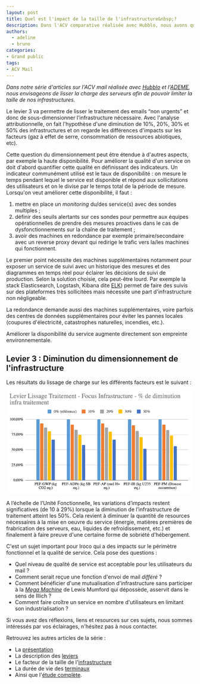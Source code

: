 ```yaml
---
layout: post
title: Quel est l'impact de la taille de l'infrastructure&nbsp;?
description: Dans l'ACV comparative réalisée avec Hubblo, nous avons quantifié l'impact de la taille de l'infrastructure sur l'environnement.
authors:
  - adeline
  - bruno
categories:
- Grand public
tags:
- ACV Mail
---
```


_Dans notre série d'articles sur l'ACV mail réalisée avec [Hubblo](https://hubblo.org/) et l'[ADEME](https://www.ademe.fr/), nous envisageons de lisser la charge des serveurs afin de pouvoir limiter la taille de nos infrastructures._

Le levier 3 va permettre de lisser le traitement des emails “non urgents” et donc de sous-dimensionner l’infrastructure nécessaire. Avec l'analyse attributionnelle, on fait l'hypothèse d'une diminution de 10%, 20%, 30% et 50% des infrastructures et on regarde les différences d'impacts sur les facteurs (gaz à effet de serre, consommation de ressources abiotiques, etc).

Cette question du dimensionnement peut être étendue à d'autres aspects, par exemple la haute disponibilité. Pour améliorer la qualité d'un service on doit d'abord quantifier cette qualité en définissant des indicateurs. Un indicateur communément utilisé est le taux de disponibilité : on mesure le temps pendant lequel le service est disponible et répond aux sollicitations des utilisateurs et on le divise par le temps total de la période de mesure. Lorsqu'on veut améliorer cette disponibilité, il faut :

1. mettre en place un _monitoring_ du/des service(s) avec des sondes multiples ;
2. définir des seuils alertants sur ces sondes pour permettre aux équipes opérationnelles de prendre des mesures proactives dans le cas de dysfonctionnements sur la chaîne de traitement ;
3. avoir des machines en redondance par exemple primaire/secondaire avec un reverse proxy devant qui redirige le trafic vers la/les machines qui fonctionnent.

Le premier point nécessite des machines supplémentaires notamment pour exposer un service de suivi avec un historique des mesures et des diagrammes en temps réel pour éclairer les décisions de suivi de production. Selon la solution choisie, cela peut-être lourd. Par exemple la stack Elasticsearch, Logstash, Kibana dite [ELK](https://www.elastic.co/fr/elastic-stack)) permet de faire des suivis sur des plateformes très sollicitées mais nécessite une part d'infrastructure non négligeable.

La redondance demande aussi des machines supplémentaires, voire parfois des centres de données supplémentaires pour éviter les pannes locales (coupures d'électricité, catastrophes naturelles, incendies, etc.).

Améliorer la disponibilité du service augmente directement son empreinte environnementale.

## Levier 3 : Diminution du dimensionnement de l'infrastructure

Les résultats du lissage de charge sur les différents facteurs est le suivant :

![Graph des résultats de l'ACV-A levier3](/images/ACV/resultats-levier3-attr.png)

A l’échelle de l’Unité Fonctionnelle, les variations d’impacts restent significatives (de 10 à 29%) lorsque la diminution de l’infrastructure de traitement atteint les 50%. Cela revient à diminuer la quantité de resources nécessaires à la mise en oeuvre du service (énergie, matières premières de frabrication des serveurs, eau, liquides de refroidissement, etc.) et finalement à faire preuve d'une certaine forme de sobriété d'hébergement.

C'est un sujet important pour Iroco qui a des impacts sur le périmètre fonctionnel et la qualité de service. Cela pose des questions :

- Quel niveau de qualité de service est acceptable pour les utilisateurs du mail ?
- Comment serait reçue une fonction d'envoi de mail _différé_ ?
- Comment bénéficier d'une mutualisation d'infrastructure sans participer à la [_Mega Machine_](https://www.youtube.com/watch?v=5R1ZHZVXkDE) de Lewis Mumford qui dépossède, asservit dans le sens de Illich ?
- Comment faire croître un service en nombre d'utilisateurs en limitant son industrialisation ?

Si vous avez des réflexions, liens et resources sur ces sujets, nous sommes intéressés par vos éclairages, n'hésitez pas à nous contacter.

Retrouvez les autres articles de la série :

- La [présentation](/acv-mail-presentation/)
- La description des [leviers](/acv-mail-leviers/)
- Le facteur de la taille de l'[infrastructure](/acv-mail-infrastructure/)
- La durée de vie des [terminaux](/acv-mail-duree-de-vie-terminaux/)
- Ainsi que l'[étude complète](/images/ACV/ACV-mail-Hubblo-Iroco-01032024.pdf).

